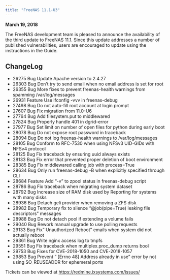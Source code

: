 ```yaml
---
title: "FreeNAS 11.1-U3"
---
```


**March 19, 2018**

The FreeNAS development team is pleased to announce the availability of the third update to FreeNAS 11.1. Since this update addresses a number of published vulnerabilities, users are encouraged to update using the instructions in the Guide.

## ChangeLog

+ 26275	Bug	Update Apache version to 2.4.27
+ 26303	Bug	Don’t try to send email when no email address is set for root
+ 26355	Bug	More fixes to prevent freenas-health warnings from spamming /var/log/messages
+ 26931	Feature	Use ifconfig -vvv in freenas-debug
+ 27498	Bug	Do not auto-fill root account at login prompt
+ 27607	Bug	Fix migration from 11.0-U6
+ 27764	Bug	Add filesystem.put to middlewared
+ 27824	Bug	Properly handle 401 in dgrid-error
+ 27977	Bug	Set limit on number of open files for python during early boot
+ 28078	Bug	Do not expose root password in traceback
+ 28094	Bug	Do not log freenas-health warnings to /var/log/messages
+ 28105	Bug	Conform to RFC-7530 when using NFSv3 UID-GIDs with NFSv4 protocol
+ 28125	Bug	Fix traceback by ensuring uuid always exists
+ 28133	Bug	Fix error that prevented proper deletion of boot environment
+ 28385	Bug	Fix middlewared calling job with process=True
+ 28634	Bug	Only run freenas-debug -B when explicitly specified through CLI
+ 28684	Feature	Add “-v” to zpool status in freenas-debug script
+ 28786	Bug	Fix traceback when migrating system dataset
+ 28792	Bug	Increase size of RAM disk used by Reporting for systems with many disks
+ 28936	Bug	Detach geli provider when removing a ZFS disk
+ 28982	Bug	Temporary fix to silence “@job(pipe=True) leaking file descriptors” messages
+ 28988	Bug	Do not detach pool if extending a volume fails
+ 29040	Bug	Rework manual upgrade to use polling requests
+ 29133	Bug	Fix” Unauthorized Reboot” emails when system did not actually reboot
+ 29361	Bug	Write nginx access log to tmpfs
+ 29551	Bug	Fix traceback when multiplex.proc_dump returns bool
+ 29753	Bug	Fixes for CVE-2018-1050 and CVE-2018-1057
+ 29853	Bug	Prevent ” [Errno 48] Address already in use” error by not using SO_REUSEADDR for ephemeral ports

Tickets can be viewed at https://redmine.ixsystems.com/issues/